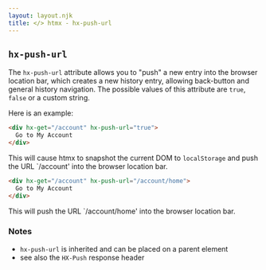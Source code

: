 ```yaml
---
layout: layout.njk
title: </> htmx - hx-push-url
---
```


## `hx-push-url`

The `hx-push-url` attribute allows you to "push" a new entry into the browser location bar, which creates
a new history entry, allowing back-button and general history navigation.  The possible values of this
attribute are `true`, `false` or a custom string.

Here is an example:

```html
<div hx-get="/account" hx-push-url="true">
  Go to My Account
</div>
```

This will cause htmx to snapshot the current DOM to `localStorage` and push the URL `/account' into the browser 
location bar. 

```html
<div hx-get="/account" hx-push-url="/account/home">
  Go to My Account
</div>
```

This will push the URL `/account/home' into the browser location bar. 

### Notes

* `hx-push-url` is inherited and can be placed on a parent element
* see also the `HX-Push` response header
